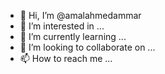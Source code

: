 - 👋 Hi, I’m @amalahmedammar
- 👀 I’m interested in ...
- 🌱 I’m currently learning ...
- 💞️ I’m looking to collaborate on ...
- 📫 How to reach me ...

<!---
amalahmedammar/amalahmedammar is a ✨ special ✨ repository because its `README.md` (this file) appears on your GitHub profile.
You can click the Preview link to take a look at your changes.
--->
